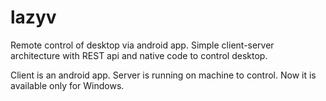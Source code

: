 # lazyv

Remote control of desktop via android app. 
Simple client-server architecture with REST api and native code to control desktop.

Client is an android app.
Server is running on machine to control. Now it is available only for Windows. 